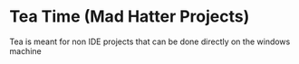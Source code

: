 # Tea Time (Mad Hatter Projects)
Tea is meant for non IDE projects that can be done directly on the windows machine
